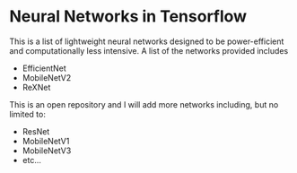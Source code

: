 # Neural Networks in Tensorflow

This is a list of lightweight neural networks designed to be power-efficient and computationally less intensive. A list of the networks provided includes

- EfficientNet
- MobileNetV2
- ReXNet


This is an open repository and I will add more networks including, but no limited to:

- ResNet
- MobileNetV1
- MobileNetV3
- etc...
